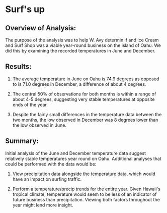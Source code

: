 # Surf's up


## Overview of Analysis: 

The purpose of the analysis was to help W. Avy determin if and Ice Cream and Surf Shop was a viable year-round
business on the island of Oahu.  We did this by examining the recorded temperatures in June and December.


## Results:

1. The average temperature in June on Oahu is 74.9 degrees as opposed to is 71.0 degrees in December, a difference of about 4 degrees.
  
2. The central 50% of observations for both months is within a range of about 4-5 degrees, suggesting very stable temperatures at 
opposite ends of the year.

3. Despite the fairly small differences in the temperature data between the two months, the low observed in December was 8 degrees 
lower than the low observed in June.

## Summary:

Initial analysis of the June and December temperature data suggest relatively stable temperatures year round on Oahu.  Additional
analyses that could be performed with the data would be:

1. View precipitation data alongside the temperature data, which would have an impact on surfing traffic.

2. Perform a temperature/precip trends for the entire year.  Given Hawaii's tropical climate, temperature would seem to be less of an 
indicator of future business than precipitation.  Viewing both factors throughout the year might lend more insight.
  
